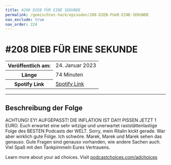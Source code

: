 ```yaml
---
title: #208 DIEB FÜR EINE SEKUNDE
permalink: /gemischtes-hack/episoden/208-DIEB-FUeR-EINE-SEKUNDE
nav_exclude: true
nav_order: 224
---
```


# #208 DIEB FÜR EINE SEKUNDE
<table class="resp-table dcf-table dcf-table-responsive dcf-table-bordered dcf-table-striped dcf-w-100%">
                    <tbody>
                        <tr>
                            <th scope="row">Veröffentlich am:</th>
                            <td data-label="Veröffentlich am:">24. Januar 2023</td>
                        </tr>
                        <tr>
                            <th scope="row">Länge </th>
                            <td data-label="Länge ">74 Minuten</td>
                        </tr><tr>
                                <th scope="row">Spotify Link</th>
                                <td data-label="Spotify Link"><a href="https://open.spotify.com/episode/6bUXcbuDM47PLl9iZd9j1X">Spotify Link</a></td>
                            </tr></tbody>
                </table>

***

## Beschreibung der Folge

<div>
<p>ACHTUNG! EY! AUFGEPASST! DIE INFLATION IST DA!!! PISSEN JETZT 1 EURO. Euch erwartet eine sehr witzige und unerwartet raststättenlastige Folge des BESTEN Podcasts der WELT. Sorry, mein Ritalin kickt gerade. War aber wirklich gute Folge. Ich schwöre. Marek, Marek und Marek sehen das genauso. Gute Fragen sind genauso vorhanden, wie andere Sachen auch. Viel Spaß mit den Tankpimmeln Eures Vertrauens.</p><p> </p><p>Learn more about your ad choices. Visit <a href="https://podcastchoices.com/adchoices" rel="nofollow">podcastchoices.com/adchoices</a></p>  
</div>

